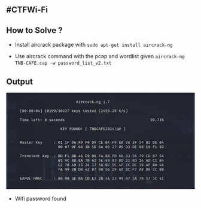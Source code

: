 #CTFWi-Fi
-------------------
How to Solve ?
-------------------

- Install aircrack package with `sudo apt-get install aircrack-ng`

- Use aircrack command with the pcap and wordlist given `aircrack-ng TNB-CAFE.cap -w password_list_v2.txt `

Output
-------------------
![](wifi.png)

- Wifi password found
